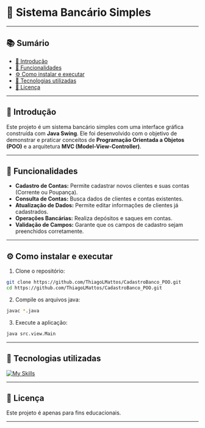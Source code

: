 # 🏦 Sistema Bancário Simples

---

## 📚 Sumário
- [📌 Introdução](#-introdução)
- [🧠 Funcionalidades](#-funcionalidades)
- [⚙️ Como instalar e executar](#%EF%B8%8F-como-instalar-e-executar)
- [💠 Tecnologias utilizadas](#-tecnologias-utilizadas)
- [📄 Licença](#-licença)

---

## 📌 Introdução

Este projeto é um sistema bancário simples com uma interface gráfica construída com **Java Swing**. Ele foi desenvolvido com o objetivo de demonstrar e praticar conceitos de **Programação Orientada a Objetos (POO)** e a arquitetura **MVC (Model-View-Controller)**.

---

## 🧠 Funcionalidades

- **Cadastro de Contas:** Permite cadastrar novos clientes e suas contas (Corrente ou Poupança).
- **Consulta de Contas:** Busca dados de clientes e contas existentes.
- **Atualização de Dados:** Permite editar informações de clientes já cadastrados.
- **Operações Bancárias:** Realiza depósitos e saques em contas.
- **Validação de Campos:** Garante que os campos de cadastro sejam preenchidos corretamente.

---

## ⚙️ Como instalar e executar

1. Clone o repositório:

```bash
git clone https://github.com/ThiagoLMattos/CadastroBanco_POO.git
cd https://github.com/ThiagoLMattos/CadastroBanco_POO.git
```

2. Compile os arquivos java:
```bash
javac *.java
```

3. Execute a aplicação:
```bash
java src.view.Main
```

---

## 💠 Tecnologias utilizadas

[![My Skills](https://skillicons.dev/icons?i=java&theme=light)](https://skillicons.dev) 


---

## 📄 Licença

  Este projeto é apenas para fins educacionais.

---
